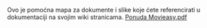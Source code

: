 Ovo je pomoćna mapa za dokumente i slike koje ćete referencirati u dokumentaciji na svojim wiki stranicama. 
[Ponuda Movieasy.pdf](https://github.com/foivz/pi22-thodak-pkordic-avucic/files/8645382/Ponuda.Movieasy.pdf)

